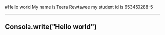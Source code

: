 #Hello world
My name is Teera Rewtawee
my student id is 653450288-5

---
Console.write("Hello world")
---
